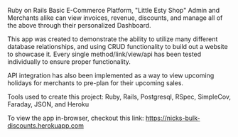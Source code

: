 Ruby on Rails Basic E-Commerce Platform, "Little Esty Shop"
Admin and Merchants alike can view invoices, revenue, discounts, and manage all of the above through their personalized Dashboard.

This app was created to demonstrate the ability to utilize many different database relationships, and using CRUD functionality to build out a website to showcase it. 
Every single method/link/view/api has been tested individually to ensure proper functionality.

API integration has also been implemented as a way to view upcoming holidays for merchants to pre-plan for their upcoming sales.

Tools used to create this project:
Ruby, Rails, Postgresql, RSpec, SimpleCov, Faraday, JSON, and Heroku

To view the app in-browser, checkout this link: https://nicks-bulk-discounts.herokuapp.com


